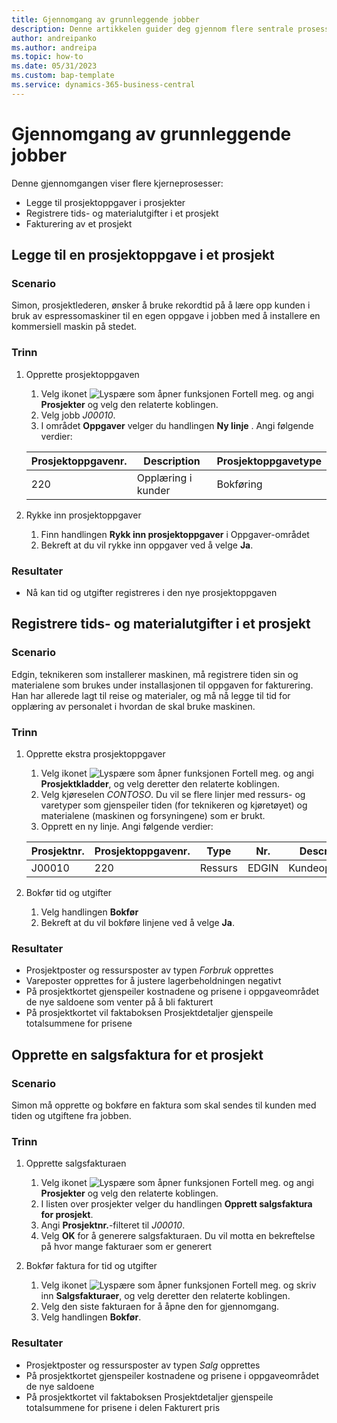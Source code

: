 ```yaml
---
title: Gjennomgang av grunnleggende jobber
description: Denne artikkelen guider deg gjennom flere sentrale prosesser i prosjektledelse.
author: andreipanko
ms.author: andreipa
ms.topic: how-to
ms.date: 05/31/2023
ms.custom: bap-template
ms.service: dynamics-365-business-central
---
```

# <a name="walkthrough-of-basic-jobs"></a>Gjennomgang av grunnleggende jobber

Denne gjennomgangen viser flere kjerneprosesser:

- Legge til prosjektoppgaver i prosjekter
- Registrere tids- og materialutgifter i et prosjekt
- Fakturering av et prosjekt

## <a name="adding-a-job-task-to-a-job"></a>Legge til en prosjektoppgave i et prosjekt

### <a name="scenario"></a>Scenario

Simon, prosjektlederen, ønsker å bruke rekordtid på å lære opp kunden i bruk av espressomaskiner til en egen oppgave i jobben med å installere en kommersiell maskin på stedet.

### <a name="steps"></a>Trinn

1. Opprette prosjektoppgaven  

    1. Velg ikonet ![Lyspære som åpner funksjonen Fortell meg.](../../media/ui-search/search_small.png "Fortell hva du vil gjøre") og angi **Prosjekter** og velg den relaterte koblingen.  
    2. Velg jobb *J00010*.
    3. I området **Oppgaver** velger du handlingen **Ny linje** .  Angi følgende verdier:
 
    |Prosjektoppgavenr.|Description|Prosjektoppgavetype|
    |------------|-----------|-------------|  
    |220|Opplæring i kunder|Bokføring|

2. Rykke inn prosjektoppgaver
   1. Finn handlingen **Rykk inn prosjektoppgaver** i Oppgaver-området
   2. Bekreft at du vil rykke inn oppgaver ved å velge **Ja**.

### <a name="results"></a>Resultater

 - Nå kan tid og utgifter registreres i den nye prosjektoppgaven

## <a name="record-time-and-material-expenses-to-a-job"></a>Registrere tids- og materialutgifter i et prosjekt

### <a name="scenario-1"></a>Scenario

Edgin, teknikeren som installerer maskinen, må registrere tiden sin og materialene som brukes under installasjonen til oppgaven for fakturering.  Han har allerede lagt til reise og materialer, og må nå legge til tid for opplæring av personalet i hvordan de skal bruke maskinen.

### <a name="steps-1"></a>Trinn

1. Opprette ekstra prosjektoppgaver

    1. Velg ikonet ![Lyspære som åpner funksjonen Fortell meg.](../../media/ui-search/search_small.png "Fortell hva du vil gjøre") og angi **Prosjektkladder**, og velg deretter den relaterte koblingen.  
    2. Velg kjøreselen *CONTOSO*.  Du vil se flere linjer med ressurs- og varetyper som gjenspeiler tiden (for teknikeren og kjøretøyet) og materialene (maskinen og forsyningene) som er brukt.
    3. Opprett en ny linje. Angi følgende verdier:
 
    |Prosjektnr.|Prosjektoppgavenr.|Type|Nr.|Description|Antall|
    |-------|------------|----|---|-----------|--------|  
    |J00010|220|Ressurs|EDGIN|Kundeopplæring|1|

2. Bokfør tid og utgifter
   1. Velg handlingen **Bokfør**
   2. Bekreft at du vil bokføre linjene ved å velge **Ja**.

### <a name="results-1"></a>Resultater

 - Prosjektposter og ressursposter av typen *Forbruk* opprettes
 - Vareposter opprettes for å justere lagerbeholdningen negativt
 - På prosjektkortet gjenspeiler kostnadene og prisene i oppgaveområdet de nye saldoene som venter på å bli fakturert
 - På prosjektkortet vil faktaboksen Prosjektdetaljer gjenspeile totalsummene for prisene

## <a name="creating-a-sales-invoice-for-a-job"></a>Opprette en salgsfaktura for et prosjekt

### <a name="scenario-2"></a>Scenario
Simon må opprette og bokføre en faktura som skal sendes til kunden med tiden og utgiftene fra jobben.

### <a name="steps-2"></a>Trinn
1. Opprette salgsfakturaen

    1. Velg ikonet ![Lyspære som åpner funksjonen Fortell meg.](../../media/ui-search/search_small.png "Fortell hva du vil gjøre") og angi **Prosjekter** og velg den relaterte koblingen.  
    2. I listen over prosjekter velger du handlingen **Opprett salgsfaktura for prosjekt**.
    3. Angi **Prosjektnr.**-filteret til *J00010*.
    4. Velg **OK** for å generere salgsfakturaen.  Du vil motta en bekreftelse på hvor mange fakturaer som er generert

2. Bokfør faktura for tid og utgifter
   1. Velg ikonet ![Lyspære som åpner funksjonen Fortell meg.](../../media/ui-search/search_small.png "Fortell hva du vil gjøre") og skriv inn **Salgsfakturaer**, og velg deretter den relaterte koblingen.  
   2. Velg den siste fakturaen for å åpne den for gjennomgang.
   3. Velg handlingen **Bokfør**.

### <a name="results-2"></a>Resultater

 - Prosjektposter og ressursposter av typen *Salg* opprettes
 - På prosjektkortet gjenspeiler kostnadene og prisene i oppgaveområdet de nye saldoene
 - På prosjektkortet vil faktaboksen Prosjektdetaljer gjenspeile totalsummene for prisene i delen Fakturert pris
